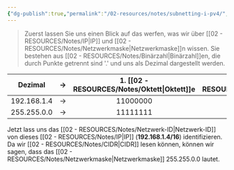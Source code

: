 ```yaml
---
{"dg-publish":true,"permalink":"/02-resources/notes/subnetting-i-pv4/","tags":["netzwerk/ip/ipv4"],"noteIcon":""}
---
```


>Zuerst lassen Sie uns einen Blick auf das werfen, was wir über [[02 - RESOURCES/Notes/IP\|IP]] und [[02 - RESOURCES/Notes/Netzwerkmaske\|Netzwerkmaske]]n wissen. Sie bestehen aus [[02 - RESOURCES/Notes/Binärzahl\|Binärzahl]]en, die durch Punkte getrennt sind '.' und uns als Dezimal dargestellt werden.

|   Dezimal   | ->  | 1. [[02 - RESOURCES/Notes/Oktett\|Oktett]]e | 2. [[02 - RESOURCES/Notes/Oktett\|Oktett]]e | 3. [[02 - RESOURCES/Notes/Oktett\|Oktett]]e | 4. [[02 - RESOURCES/Notes/Oktett\|Oktett]]e |
| :---------: | --- | :------------: | :------------: | :------------: | -------------- |
| 192.168.1.4 | ->  |    11000000    |    10101000    |    00000001    | 00000100       |
| 255.255.0.0 | ->  |    11111111    |    11111111    |    00000000    | 00000000       |

Jetzt lass uns das [[02 - RESOURCES/Notes/Netzwerk-ID\|Netzwerk-ID]] von dieses [[02 - RESOURCES/Notes/IP\|IP]] (**192.168.1.4/16**) identifizieren.
Da wir [[02 - RESOURCES/Notes/CIDR\|CIDR]] lesen können, können wir sagen, dass das [[02 - RESOURCES/Notes/Netzwerkmaske\|Netzwerkmaske]] 255.255.0.0 lautet.
